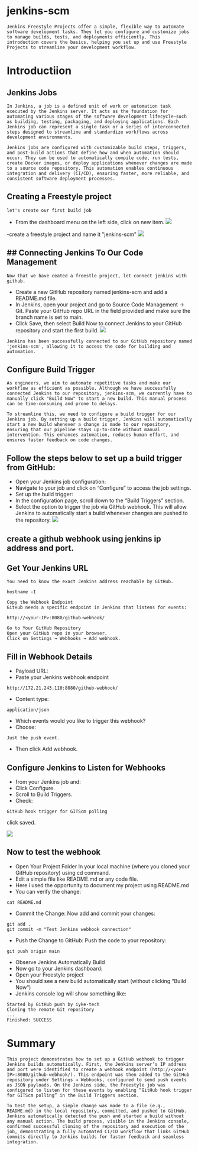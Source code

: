 # jenkins-scm
```
Jenkins Freestyle Projects offer a simple, flexible way to automate software development tasks. They let you configure and customize jobs to manage builds, tests, and deployments efficiently. This introduction covers the basics, helping you set up and use Freestyle Projects to streamline your development workflow.
```
# Introductiion

## Jenkins Jobs
```
In Jenkins, a job is a defined unit of work or automation task executed by the Jenkins server. It acts as the foundation for automating various stages of the software development lifecycle—such as building, testing, packaging, and deploying applications. Each Jenkins job can represent a single task or a series of interconnected steps designed to streamline and standardize workflows across development environments.

Jenkins jobs are configured with customizable build steps, triggers, and post-build actions that define how and when automation should occur. They can be used to automatically compile code, run tests, create Docker images, or deploy applications whenever changes are made to a source code repository. This automation enables continuous integration and delivery (CI/CD), ensuring faster, more reliable, and consistent software deployment processes.
```
## Creating a Freestyle project
```
let's create our first build job
```
- From the dashboard menu on the left side, click on new item. 
![](./img/1.item.png)

-create a freestyle project and name it "jenkins-scm"
![](./img/2.first-job.png)

## ## Connecting Jenkins To Our Code Management
```
Now that we have ceated a freestle project, let connect jenkins with github.
```
- Create a new GitHub repository named jenkins-scm and add a README.md file.
- In Jenkins, open your project and go to Source Code Management → Git. Paste your GitHub repo URL in the field provided and make sure the branch name is set to main.
- Click Save, then select Build Now to connect Jenkins to your GitHub repository and start the first build.
![](./img/4.connected.png)

```
Jenkins has been successfully connected to our GitHub repository named 'jenkins-scm', allowing it to access the code for building and automation.
```
## Configure Build Trigger
```
As engineers, we aim to automate repetitive tasks and make our workflow as efficient as possible. Although we have successfully connected Jenkins to our repository, jenkins-scm, we currently have to manually click "Build Now" to start a new build. This manual process can be time-consuming and prone to delays.

To streamline this, we need to configure a build trigger for our Jenkins job. By setting up a build trigger, Jenkins will automatically start a new build whenever a change is made to our repository, ensuring that our pipeline stays up-to-date without manual intervention. This enhances automation, reduces human effort, and ensures faster feedback on code changes.
```
## Follow the steps below to set up a build trigger from GitHub:

- Open your Jenkins job configuration:
- Navigate to your job and click on “Configure” to access the job settings.
- Set up the build trigger:
- In the configuration page, scroll down to the “Build Triggers” section.
- Select the option to trigger the job via GitHub webhook. This will allow Jenkins to automatically start a build whenever changes are pushed to the repository.
![](./img/5.pic5.png)

## create a github webhook using jenkins ip address and port.
## Get Your Jenkins URL
```
You need to know the exact Jenkins address reachable by GitHub.
```
```
hostname -I
```
```
Copy the Webhook Endpoint
GitHub needs a specific endpoint in Jenkins that listens for events:
```
```
http://<your-IP>:8080/github-webhook/
```
```
Go to Your GitHub Repository
Open your GitHub repo in your browser.
Click on Settings → Webhooks → Add webhook.
```
## Fill in Webhook Details
- Payload URL:
- Paste your Jenkins webhook endpoint
```
http://172.21.243.110:8080/github-webhook/
```
- Content type:
```
application/json
```
- Which events would you like to trigger this webhook?
- Choose:
```
Just the push event.
```
- Then click Add webhook.
## Configure Jenkins to Listen for Webhooks
- from your Jenkins job and:
- Click Configure.
- Scroll to Build Triggers.
- Check:
```
GitHub hook trigger for GITScm polling
```
click saved.

![](./img/webhook.png)

## Now to test the webhook

- Open Your Project Folder
In your local machine (where you cloned your GitHub repository) using cd command.
- Edit a simple file like README.md or any code file.
- Here i used the opportunity to document my project using README.md
- You can verify the change:
```
cat README.md
```
- Commit the Change: Now add and commit your changes:
```
git add .
git commit -m "Test Jenkins webhook connection"
```
- Push the Change to GitHub: Push the code to your repository:
```
git push origin main
```
- Observe Jenkins Automatically Build
- Now go to your Jenkins dashboard:
- Open your Freestyle project
- You should see a new build automatically start (without clicking “Build Now”)
- Jenkins console log will show something like:
```
Started by GitHub push by iyke-tech
Cloning the remote Git repository
...
Finished: SUCCESS
```
# Summary 
```
This project demonstrates how to set up a GitHub webhook to trigger Jenkins builds automatically. First, the Jenkins server’s IP address and port were identified to create a webhook endpoint (http://<your-IP>:8080/github-webhook/). This endpoint was then added to the GitHub repository under Settings → Webhooks, configured to send push events as JSON payloads. On the Jenkins side, the Freestyle job was configured to listen for these events by enabling “GitHub hook trigger for GITScm polling” in the Build Triggers section.

To test the setup, a simple change was made to a file (e.g., README.md) in the local repository, committed, and pushed to GitHub. Jenkins automatically detected the push and started a build without any manual action. The build process, visible in the Jenkins console, confirmed successful cloning of the repository and execution of the job, demonstrating a fully automated CI/CD workflow that links GitHub commits directly to Jenkins builds for faster feedback and seamless integration.
```





